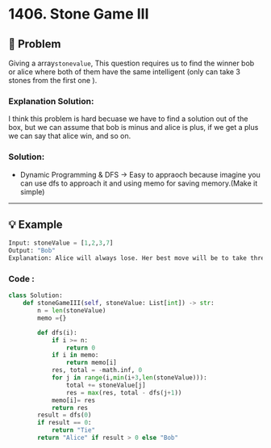 # 1406. Stone Game III

## 📝 Problem

Giving a array`stonevalue`, This question requires us to find the winner bob or alice where both of them have the same intelligent (only can take 3 stones from the first one ).

### **Explanation Solution**:

I think this problem is hard becuase we have to find a solution out of the box, but we can assume that bob is minus and alice is plus, if we get a plus we can say that alice win, and so on.

### **Solution**:

- Dynamic Programming & DFS -> Easy to appraoch because imagine you can use dfs to approach it and using memo for saving memory.(Make it simple)

---

## 💡 Example

```python
Input: stoneValue = [1,2,3,7]
Output: "Bob"
Explanation: Alice will always lose. Her best move will be to take three piles and the score become 6. Now the score of Bob is 7 and Bob wins.
```

### **Code** :

```python
class Solution:
    def stoneGameIII(self, stoneValue: List[int]) -> str:
        n = len(stoneValue)
        memo ={}

        def dfs(i):
            if i >= n:
                return 0
            if i in memo:
                return memo[i]
            res, total = -math.inf, 0
            for j in range(i,min(i+3,len(stoneValue))):
                total += stoneValue[j]
                res = max(res, total - dfs(j+1))
            memo[i]= res
            return res
        result = dfs(0)
        if result == 0:
            return "Tie"
        return "Alice" if result > 0 else "Bob"
```
